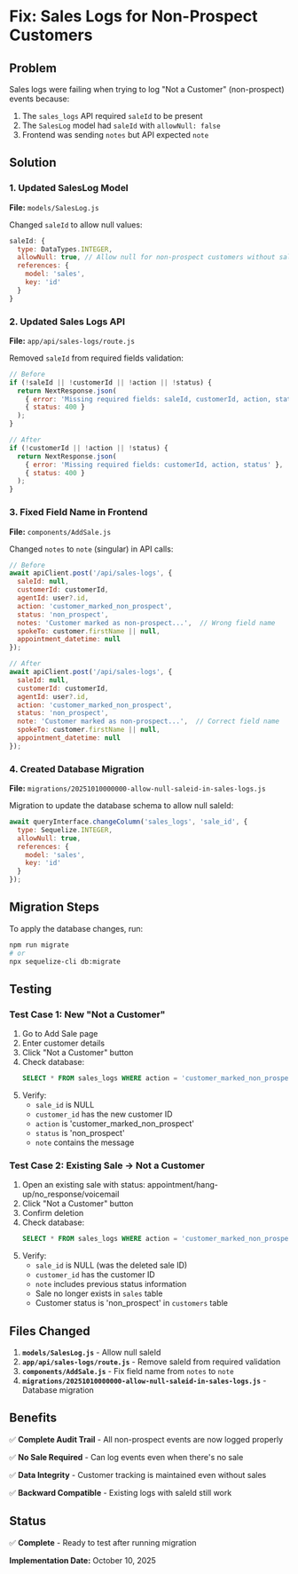 # Fix: Sales Logs for Non-Prospect Customers

## Problem
Sales logs were failing when trying to log "Not a Customer" (non-prospect) events because:
1. The `sales_logs` API required `saleId` to be present
2. The `SalesLog` model had `saleId` with `allowNull: false`
3. Frontend was sending `notes` but API expected `note`

## Solution

### 1. Updated SalesLog Model
**File:** `models/SalesLog.js`

Changed `saleId` to allow null values:
```javascript
saleId: {
  type: DataTypes.INTEGER,
  allowNull: true, // Allow null for non-prospect customers without sales
  references: {
    model: 'sales',
    key: 'id'
  }
}
```

### 2. Updated Sales Logs API
**File:** `app/api/sales-logs/route.js`

Removed `saleId` from required fields validation:
```javascript
// Before
if (!saleId || !customerId || !action || !status) {
  return NextResponse.json(
    { error: 'Missing required fields: saleId, customerId, action, status' },
    { status: 400 }
  );
}

// After
if (!customerId || !action || !status) {
  return NextResponse.json(
    { error: 'Missing required fields: customerId, action, status' },
    { status: 400 }
  );
}
```

### 3. Fixed Field Name in Frontend
**File:** `components/AddSale.js`

Changed `notes` to `note` (singular) in API calls:
```javascript
// Before
await apiClient.post('/api/sales-logs', {
  saleId: null,
  customerId: customerId,
  agentId: user?.id,
  action: 'customer_marked_non_prospect',
  status: 'non_prospect',
  notes: 'Customer marked as non-prospect...',  // Wrong field name
  spokeTo: customer.firstName || null,
  appointment_datetime: null
});

// After
await apiClient.post('/api/sales-logs', {
  saleId: null,
  customerId: customerId,
  agentId: user?.id,
  action: 'customer_marked_non_prospect',
  status: 'non_prospect',
  note: 'Customer marked as non-prospect...',  // Correct field name
  spokeTo: customer.firstName || null,
  appointment_datetime: null
});
```

### 4. Created Database Migration
**File:** `migrations/20251010000000-allow-null-saleid-in-sales-logs.js`

Migration to update the database schema to allow null saleId:
```javascript
await queryInterface.changeColumn('sales_logs', 'sale_id', {
  type: Sequelize.INTEGER,
  allowNull: true,
  references: {
    model: 'sales',
    key: 'id'
  }
});
```

## Migration Steps

To apply the database changes, run:
```bash
npm run migrate
# or
npx sequelize-cli db:migrate
```

## Testing

### Test Case 1: New "Not a Customer"
1. Go to Add Sale page
2. Enter customer details
3. Click "Not a Customer" button
4. Check database:
   ```sql
   SELECT * FROM sales_logs WHERE action = 'customer_marked_non_prospect' ORDER BY created_at DESC LIMIT 1;
   ```
5. Verify:
   - `sale_id` is NULL
   - `customer_id` has the new customer ID
   - `action` is 'customer_marked_non_prospect'
   - `status` is 'non_prospect'
   - `note` contains the message

### Test Case 2: Existing Sale → Not a Customer
1. Open an existing sale with status: appointment/hang-up/no_response/voicemail
2. Click "Not a Customer" button
3. Confirm deletion
4. Check database:
   ```sql
   SELECT * FROM sales_logs WHERE action = 'customer_marked_non_prospect' ORDER BY created_at DESC LIMIT 1;
   ```
5. Verify:
   - `sale_id` is NULL (was the deleted sale ID)
   - `customer_id` has the customer ID
   - `note` includes previous status information
   - Sale no longer exists in `sales` table
   - Customer status is 'non_prospect' in `customers` table

## Files Changed

1. **`models/SalesLog.js`** - Allow null saleId
2. **`app/api/sales-logs/route.js`** - Remove saleId from required validation
3. **`components/AddSale.js`** - Fix field name from `notes` to `note`
4. **`migrations/20251010000000-allow-null-saleid-in-sales-logs.js`** - Database migration

## Benefits

✅ **Complete Audit Trail** - All non-prospect events are now logged properly

✅ **No Sale Required** - Can log events even when there's no sale

✅ **Data Integrity** - Customer tracking is maintained even without sales

✅ **Backward Compatible** - Existing logs with saleId still work

## Status

✅ **Complete** - Ready to test after running migration

**Implementation Date:** October 10, 2025

